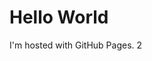 <!DOCTYPE html>
<html>
  <body>
    <h1>Hello World</h1>
    <p>I'm hosted with GitHub Pages. 2</p>
  </body>
</html>

